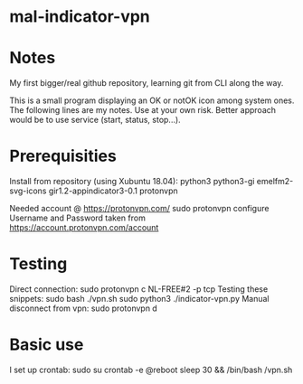 # mal-indicator-vpn

# Notes
My first bigger/real github repository, learning git from CLI along the way.

This is a small program displaying an OK or notOK icon among system ones.  The following lines are my notes.  Use at your own risk.  Better approach would be to use service (start, status, stop...).

# Prerequisities
Install from repository (using Xubuntu 18.04):
    python3
    python3-gi
    emelfm2-svg-icons
    gir1.2-appindicator3-0.1
    protonvpn

Needed account @ <https://protonvpn.com/>
    sudo protonvpn configure
Username and Password taken from <https://account.protonvpn.com/account>

# Testing
Direct connection: 
    sudo protonvpn c NL-FREE#2 -p tcp
Testing these snippets: 
    sudo bash ./vpn.sh
    sudo python3 ./indicator-vpn.py
Manual disconnect from vpn: 
    sudo protonvpn d

# Basic use
I set up crontab:
    sudo su
    crontab -e
    @reboot sleep 30 && /bin/bash <path>/vpn.sh

